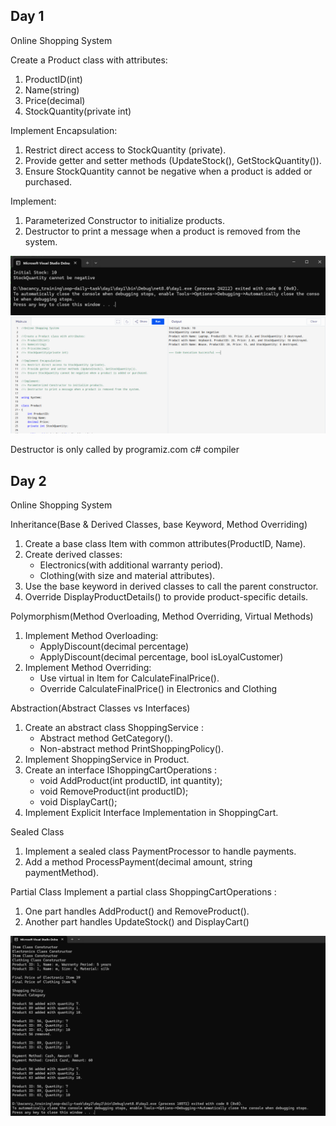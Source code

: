 ## Day 1
Online Shopping System

Create a Product class with attributes:
1. ProductID(int)
2. Name(string)
3. Price(decimal)
4. StockQuantity(private int)

Implement Encapsulation:
1. Restrict direct access to StockQuantity (private).
2. Provide getter and setter methods (UpdateStock(), GetStockQuantity()).
3. Ensure StockQuantity cannot be negative when a product is added or purchased.

Implement:
1. Parameterized Constructor to initialize products.
2. Destructor to print a message when a product is removed from the system.

![day1_1](/img/day1_1.png)
![day1_2](/img/day1_2.png)

Destructor is only called by programiz.com c# compiler

## Day 2
Online Shopping System

Inheritance(Base & Derived Classes, base Keyword, Method Overriding)
1. Create a base class Item with common attributes(ProductID, Name).
2. Create derived classes:
    * Electronics(with additional warranty period).
    * Clothing(with size and material attributes).
3. Use the base keyword in derived classes to call the parent constructor.
4. Override DisplayProductDetails() to provide product-specific details.

Polymorphism(Method Overloading, Method Overriding, Virtual Methods)
1. Implement Method Overloading:
    * ApplyDiscount(decimal percentage)
    * ApplyDiscount(decimal percentage, bool isLoyalCustomer)
2. Implement Method Overriding:
    * Use virtual in Item for CalculateFinalPrice().
    * Override CalculateFinalPrice() in Electronics and Clothing

Abstraction(Abstract Classes vs Interfaces)
1. Create an abstract class ShoppingService :
    * Abstract method GetCategory().
    * Non-abstract method PrintShoppingPolicy().
2.	Implement ShoppingService in Product.
3. Create an interface IShoppingCartOperations :
    * void AddProduct(int productID, int quantity);
    * void RemoveProduct(int productID);
    * void DisplayCart();
4. Implement Explicit Interface Implementation in ShoppingCart.

Sealed Class
1. Implement a sealed class PaymentProcessor to handle payments.
2. Add a method ProcessPayment(decimal amount, string paymentMethod).

Partial Class
Implement a partial class ShoppingCartOperations :
1. One part handles AddProduct() and RemoveProduct().
2. Another part handles UpdateStock() and DisplayCart()

![day2](/img/day2.png)
